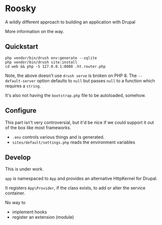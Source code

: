 # Roosky

A wildly different approach to building an application with Drupal

More information on the way.

## Quickstart

```
php vendor/bin/drush env:generate --sqlite
php vendor/bin/drush site:install
cd web && php -S 127.0.0.1:8080 .ht.router.php
```

Note, the above doesn't use `drush serve` is broken on PHP 8. The `--default-server`
option defaults to `null` but passes `null` to a function which requires a `string`.

It's also not having the `bootstrap.php` file to be autoloaded, somehow.

## Configure

This part isn't very controversial, but it'd be nice if we could support it out
of the box like most frameworks.

* `.env` controls various things and is generated.
* `sites/default/settings.php` reads the environment variables

## Develop

This is under work.

`app` is namespaced to `App` and provides an alternative HttpKernel for Drupal.

It registers `App\Provider`, if the class exists, to add or alter the service container.

No way to

* implement hooks
* register an extension (module)
